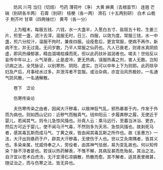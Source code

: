 <!-- { "loadSidebar": true } -->
　　防风 川芎 当归（切焙） 芍药 薄荷叶（净） 大黄 麻黄（去根苗节） 连翘 芒硝（别研各半两） 石膏（别研） 桔梗（各一两） 滑石（十五两别研） 白术 山栀子 荆芥叶 甘草（四两锉烂） 黄芩（各一分）

　　上为粗末，每服五钱、六钱，水一大盏半，入葱白五寸、盐豉五十粒、生姜三片，煎至一盏，滤汁去滓，温服无时，日三、四服，以效为度。常服三钱，水一中盏，煎六分绞汁，温服不拘时，兼夜四服。设痊愈后，更宜常服，使病不再作，新病不生，并无过竟。无问岁数，乃平人常服之仙药也。凡人已衰老，则肾水真阴损虚，即风热燥郁甚，精血涸竭枯燥而死，但以此药扶补滋润者也。嗟夫！世俗反以妄传中年以上，火气渐衰，止是虚冷，更无热病，误服热毒之剂，害人无数。岂知识病之法，全凭脉证，以别寒热、阴阳、虚实，岂可以中年上下为则耶。此药除孕妇及产后，月事经水过多，并泄泻者不宜服。或治杂病，亦宜治风热极妙。一名通气防风散，一名通解散。

　　卷下　泛论

　　伤寒传染论

　　夫伤寒传染之由者，因闻大汗秽毒，以致神狂气乱，邪热暴甚于内，作发于外而为病也。则如西山记曰：近秽气而触真气。钱仲阳云：步履粪秽之履，无使近于婴儿，若闻其气，则令儿急惊风搐也。孙真人云：乘马远行，至暮当沐浴、更衣，然后方可近于婴儿，使不闻马汗气毒，不然则多为天吊、急惊风搐也。故剥死马者，感其毒瓦斯而成马气、丁黄之疾，皆由闻其毒瓦斯之所作也。故《圣惠方》一法，大汗出则悬药于户，辟其大汗秽毒，无使伤于人也。世以艾灸席隅者，皆其义也。多染亲属，忧戚侍奉之人，劳役者，由其神气怯弱，易为变乱故也。何以知传染？脉不浮者是也。若误以热药解表，不惟不解，其病反甚而危殆矣。其治之法，自汗宜以苍术白虎汤，无汗宜滑石凉膈散，热散而愈。其不解者，适其表里微甚，随证治之，而与伤寒之法，皆无异也。

　　
